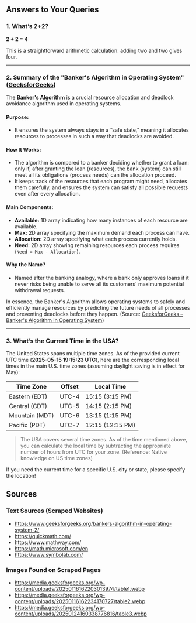 ## Answers to Your Queries

### 1. What’s 2+2?

**2 + 2 = 4**

This is a straightforward arithmetic calculation: adding two and two gives four.

---

### 2. Summary of the "Banker's Algorithm in Operating System" ([GeeksforGeeks](https://www.geeksforgeeks.org/bankers-algorithm-in-operating-system-2/))

The **Banker's Algorithm** is a crucial resource allocation and deadlock avoidance algorithm used in operating systems.

#### Purpose:
- It ensures the system always stays in a “safe state,” meaning it allocates resources to processes in such a way that deadlocks are avoided.    

#### How It Works:
- The algorithm is compared to a banker deciding whether to grant a loan: only if, after granting the loan (resources), the bank (system) can still meet all its obligations (process needs) can the allocation proceed.
- It keeps track of the resources that each program might need, allocates them carefully, and ensures the system can satisfy all possible requests even after every allocation.

#### Main Components:
- **Available:** 1D array indicating how many instances of each resource are available.
- **Max:** 2D array specifying the maximum demand each process can have.
- **Allocation:** 2D array specifying what each process currently holds.
- **Need:** 2D array showing remaining resources each process requires (`Need = Max - Allocation`).

#### Why the Name?
- Named after the banking analogy, where a bank only approves loans if it never risks being unable to serve all its customers' maximum potential withdrawal requests.

In essence, the Banker's Algorithm allows operating systems to safely and efficiently manage resources by predicting the future needs of all processes and preventing deadlocks before they happen.
(Source: [GeeksforGeeks – Banker's Algorithm in Operating System](https://www.geeksforgeeks.org/bankers-algorithm-in-operating-system-2/))       

---

### 3. What’s the Current Time in the USA?

The United States spans multiple time zones. As of the provided current UTC time (**2025-05-15 19:15:23 UTC**), here are the corresponding local times in the main U.S. time zones (assuming daylight saving is in effect for May):

| Time Zone        | Offset   | Local Time            |
|------------------|----------|-----------------------|
| Eastern (EDT)    | UTC-4    | 15:15 (3:15 PM)       |
| Central (CDT)    | UTC-5    | 14:15 (2:15 PM)       |
| Mountain (MDT)   | UTC-6    | 13:15 (1:15 PM)       |
| Pacific (PDT)    | UTC-7    | 12:15 (12:15 PM)      |

> The USA covers several time zones. As of the time mentioned above, you can calculate the local time by subtracting the appropriate number of hours from UTC for your zone.
> (Reference: Native knowledge on US time zones)

If you need the current time for a specific U.S. city or state, please specify the location!

## Sources
### Text Sources (Scraped Websites)
- https://www.geeksforgeeks.org/bankers-algorithm-in-operating-system-2/
- https://quickmath.com/
- https://www.mathway.com/
- https://math.microsoft.com/en
- https://www.symbolab.com/
### Images Found on Scraped Pages
- https://media.geeksforgeeks.org/wp-content/uploads/20250116162203013974/table1.webp
- https://media.geeksforgeeks.org/wp-content/uploads/20250116162234170727/table2.webp
- https://media.geeksforgeeks.org/wp-content/uploads/20250124160338776816/table3.webp